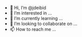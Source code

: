 - 👋 Hi, I’m @jdeibid
- 👀 I’m interested in ...
- 🌱 I’m currently learning ...
- 💞️ I’m looking to collaborate on ...
- 📫 How to reach me ...

<!---
jdeibid/jdeibid is a ✨ special ✨ repository because its `README.md` (this file) appears on your GitHub profile.
You can click the Preview link to take a look at your changes.
--->

